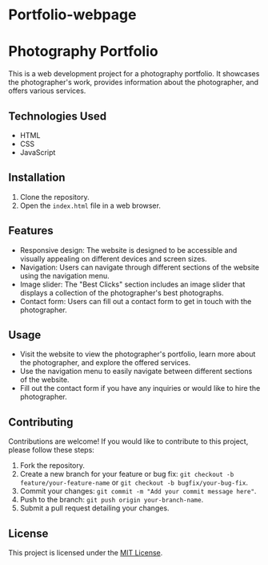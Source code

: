 # Portfolio-webpage
# Photography Portfolio

This is a web development project for a photography portfolio. It showcases the photographer's work, provides information about the photographer, and offers various services.

## Technologies Used

- HTML
- CSS
- JavaScript

## Installation

1. Clone the repository.
2. Open the `index.html` file in a web browser.

## Features

- Responsive design: The website is designed to be accessible and visually appealing on different devices and screen sizes.
- Navigation: Users can navigate through different sections of the website using the navigation menu.
- Image slider: The "Best Clicks" section includes an image slider that displays a collection of the photographer's best photographs.
- Contact form: Users can fill out a contact form to get in touch with the photographer.

## Usage

- Visit the website to view the photographer's portfolio, learn more about the photographer, and explore the offered services.
- Use the navigation menu to easily navigate between different sections of the website.
- Fill out the contact form if you have any inquiries or would like to hire the photographer.

## Contributing

Contributions are welcome! If you would like to contribute to this project, please follow these steps:

1. Fork the repository.
2. Create a new branch for your feature or bug fix: `git checkout -b feature/your-feature-name` or `git checkout -b bugfix/your-bug-fix`.
3. Commit your changes: `git commit -m "Add your commit message here"`.
4. Push to the branch: `git push origin your-branch-name`.
5. Submit a pull request detailing your changes.

## License

This project is licensed under the [MIT License](https://opensource.org/licenses/MIT).
